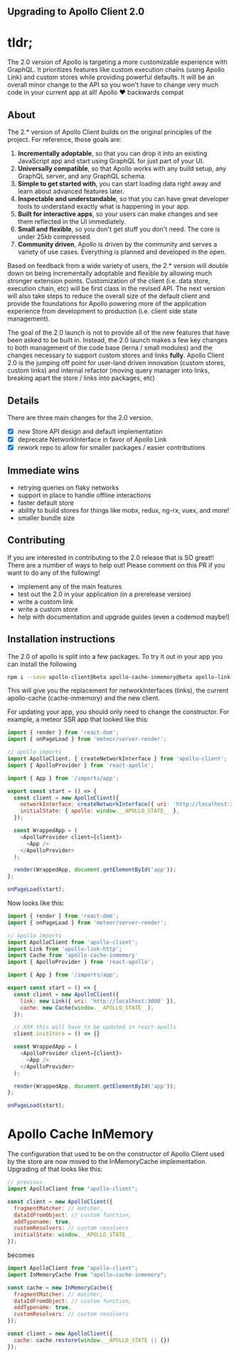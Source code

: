 ## Upgrading to Apollo Client 2.0

# tldr;
The 2.0 version of Apollo is targeting a more customizable experience with GraphQL. It prioritizes features like custom execution chains (using Apollo Link) and custom stores while providing powerful defaults. It will be an overall minor change to the API so you won't have to change very much code in your current app at all! Apollo ❤️  backwards compat

## About
The 2.* version of Apollo Client builds on the original principles of the project. For reference, those goals are:

1. **Incrementally adoptable**, so that you can drop it into an existing JavaScript app and start using GraphQL for just part of your UI.
2. **Universally compatible**, so that Apollo works with any build setup, any GraphQL server, and any GraphQL schema.
3. **Simple to get started with**, you can start loading data right away and learn about advanced features later.
4. **Inspectable and understandable**, so that you can have great developer tools to understand exactly what is happening in your app.
5. **Built for interactive apps**, so your users can make changes and see them reflected in the UI immediately.
6. **Small and flexible**, so you don't get stuff you don't need. The core is under 25kb compressed.
7. **Community driven**, Apollo is driven by the community and serves a variety of use cases. Everything is planned and developed in the open.

Based on feedback from a wide variety of users, the 2.* version will double down on being incrementally adoptable and flexible by allowing much stronger extension points. Customization of the client (i.e. data store, execution chain, etc) will be first class in the revised API. The next version will also take steps to reduce the overall size of the default client and provide the foundations for Apollo powering more of the application experience from development to production (i.e. client side state management).

The goal of the 2.0 launch is not to provide all of the new features that have been asked to be built in. Instead, the 2.0 launch makes a few key changes to both management of the code base (lerna / small modules) and the changes necessary to support custom stores and links **fully**. Apollo Client 2.0 is the jumping off point for user-land driven innovation (custom stores, custom links) and internal refactor (moving query manager into links, breaking apart the store / links into packages, etc)

## Details
There are three main changes for the 2.0 version.
- [x] new Store API design and default implementation
- [x] deprecate NetworkInterface in favor of Apollo Link
- [x] rework repo to allow for smaller packages / easier contributions

## Immediate wins
* retrying queries on flaky networks
* support in place to handle offline interactions
* faster default store
* ability to build stores for things like mobx, redux, ng-rx, vuex, and more!
* smaller bundle size

## Contributing
If you are interested in contributing to the 2.0 release that is SO great!! There are a number of ways to help out! Please comment on this PR if you want to do any of the following!
- implement any of the main features
- test out the 2.0 in your application (in a prerelease version)
- write a custom link
- write a custom store
- help with documentation and upgrade guides (even a codemod maybe!)

## Installation instructions
The 2.0 of apollo is split into a few packages. To try it out in your app you can install the following
```bash
npm i --save apollo-client@beta apollo-cache-inmemory@beta apollo-link-http@beta
```

This will give you the replacement for networkInterfaces (links), the current apollo-cache (cache-inmemory) and the new client.

For updating your app, you should only need to change the constructor. For example, a meteor SSR app that looked like this:
```js
import { render } from 'react-dom';
import { onPageLoad } from 'meteor/server-render';

// apollo imports
import ApolloClient, { createNetworkInterface } from 'apollo-client';
import { ApolloProvider } from 'react-apollo';

import { App } from '/imports/app';

export const start = () => {
  const client = new ApolloClient({
    networkInterface: createNetworkInterface({ uri: 'http://localhost:3000' }),
    initialState: { apollo: window.__APOLLO_STATE__ },
  });

  const WrappedApp = (
    <ApolloProvider client={client}>
      <App />
    </ApolloProvider>
  );

  render(WrappedApp, document.getElementById('app'));
};

onPageLoad(start);
```

Now looks like this:
```js
import { render } from 'react-dom';
import { onPageLoad } from 'meteor/server-render';

// apollo imports
import ApolloClient from 'apollo-client';
import Link from 'apollo-link-http';
import Cache from 'apollo-cache-inmemory'
import { ApolloProvider } from 'react-apollo';

import { App } from '/imports/app';

export const start = () => {
  const client = new ApolloClient({
    link: new Link({ uri: 'http://localhost:3000' }),
    cache: new Cache(window.__APOLLO_STATE__),
  });

  // XXX this will have to be updated in react-apollo
  client.initStore = () => {}

  const WrappedApp = (
    <ApolloProvider client={client}>
      <App />
    </ApolloProvider>
  );

  render(WrappedApp, document.getElementById('app'));
};

onPageLoad(start);
```

# Apollo Cache InMemory
The configuration that used to be on the constructor of Apollo Client used by the store are now moved to the InMemoryCache implementation. Upgrading of that looks like this:

```js
// previous
import ApolloClient from "apollo-client";

const client = new ApolloClient({
  fragmentMatcher: // matcher,
  dataIdFromObject: // custom function,
  addTypename: true,
  customResolvers: // custom resolvers
  initialState: window.__APOLLO_STATE__
});

```

becomes

```js
import ApolloClient from "apollo-client";
import InMemoryCache from "apollo-cache-inmemory";

const cache = new InMemoryCache({
  fragmentMatcher: // matcher,
  dataIdFromObject: // custom function,
  addTypename: true,
  customResolvers: // custom resolvers
});

const client = new ApolloClient({
  cache: cache.restore(window.__APOLLO_STATE || {})
});
```
